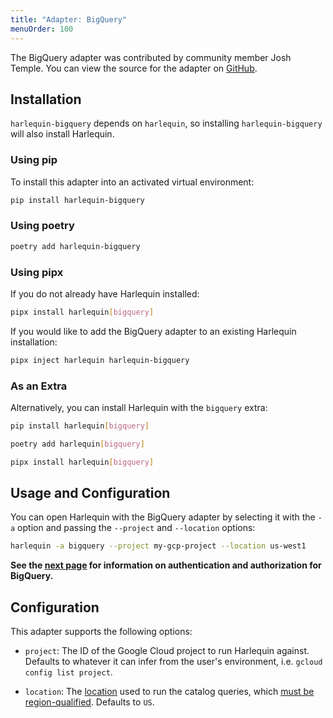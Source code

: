 ```yaml
---
title: "Adapter: BigQuery"
menuOrder: 100
---
```


The BigQuery adapter was contributed by community member Josh Temple. You can view the source for the adapter on [GitHub](https://github.com/joshtemple/harlequin-bigquery).

## Installation

`harlequin-bigquery` depends on `harlequin`, so installing `harlequin-bigquery` will also install Harlequin.

### Using pip

To install this adapter into an activated virtual environment:

```bash
pip install harlequin-bigquery
```

### Using poetry

```bash
poetry add harlequin-bigquery
```

### Using pipx

If you do not already have Harlequin installed:

```bash
pipx install harlequin[bigquery]
```

If you would like to add the BigQuery adapter to an existing Harlequin installation:

```bash
pipx inject harlequin harlequin-bigquery
```

### As an Extra

Alternatively, you can install Harlequin with the `bigquery` extra:

```bash
pip install harlequin[bigquery]
```

```bash
poetry add harlequin[bigquery]
```

```bash
pipx install harlequin[bigquery]
```

## Usage and Configuration

You can open Harlequin with the BigQuery adapter by selecting it with the `-a` option and passing the `--project` and `--location` options:

```bash
harlequin -a bigquery --project my-gcp-project --location us-west1
```

**See the [next page](/docs/bigquery/auth) for information on authentication and authorization for BigQuery.**

## Configuration

This adapter supports the following options:

- `project`: The ID of the Google Cloud project to run Harlequin against. Defaults to whatever it can infer from the user's environment, i.e. `gcloud config list project`.

- `location`: The [location](https://cloud.google.com/compute/docs/regions-zones#available) used to run the catalog queries, which [must be region-qualified](https://cloud.google.com/bigquery/docs/information-schema-intro#syntax). Defaults to `US`.
